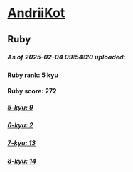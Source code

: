 # [AndriiKot](https://www.codewars.com/users/AndriiKot) 
## Ruby

##### As of 2025-02-04 09:54:20 uploaded:

#### Ruby rank: 5 kyu

#### Ruby score: 272

##### [5-kyu: 9](https://github.com/AndriiKot/Ruby__CodeWars/tree/main/kyu-5)

##### [6-kyu: 2](https://github.com/AndriiKot/Ruby__CodeWars/tree/main/kyu-6)

##### [7-kyu: 13](https://github.com/AndriiKot/Ruby__CodeWars/tree/main/kyu-7)

##### [8-kyu: 14](https://github.com/AndriiKot/Ruby__CodeWars/tree/main/kyu-8)

